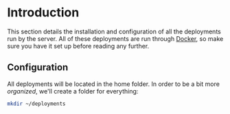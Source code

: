 # Introduction

This section details the installation and configuration of all the deployments run by the server. All of these deployments are run through [Docker](../configuration/docker.md), so make sure you have it set up before reading any further.

## Configuration

All deployments will be located in the home folder. In order to be a bit more *organized*, we'll create a folder for everything:

```bash
mkdir ~/deployments
```
